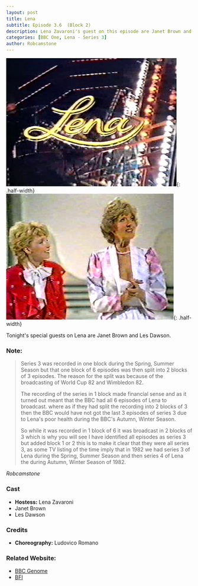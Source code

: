 ```yaml
---
layout: post
title: Lena
subtitle: Episode 3.6  (Block 2)
description: Lena Zavaroni's guest on this episode are Janet Brown and Les Dawson.
categories: [BBC One, Lena - Series 3]
author: Robcamstone
---
```


![](/assets/images/Lena/1982-Lena-01.png){: .half-width}
![](/assets/images/Lena/1982-12-14-Lena.png){: .half-width}

Tonight's special guests on Lena are Janet Brown and Les Dawson.

### Note:
> Series 3 was recorded in one block during the Spring, Summer Season but that one block of 6 episodes was then split into 2 blocks of 3 episodes. The reason for the split was because of the broadcasting of World Cup 82 and Wimbledon 82.
>
> The recording of the series in 1 block made financial sense and as it turned out meant that the BBC had all 6 episodes of Lena to broadcast. where as if they had split the recording into 2 blocks of 3 then the BBC would have not got the last 3 episodes of series 3 due to Lena's poor health during the BBC's Autumn, Winter Season.
>
> So while it was recorded in 1 block of 6 it was broadcast in 2 blocks of 3 which is why you will see I have identified all episodes as series 3 but added block 1 or 2 this is to make it clear that they were all series 3, as some TV listing of the time imply that in 1982 we had series 3 of Lena during the Spring, Summer Season and then series 4 of Lena the during Autumn, Winter Season of 1982.

<cite>Robcamstone</cite>

### Cast
* **Hostess:** Lena Zavaroni
* Janet Brown
* Les Dawson

### Credits
* **Choreography:** Ludovico Romano

### Related Website:
* [BBC Genome](https://genome.ch.bbc.co.uk/7d242b34213c44769d66ffbaa22bc975)
* [BFI](http://explore.bfi.org.uk/4ce2b790cfbac)

